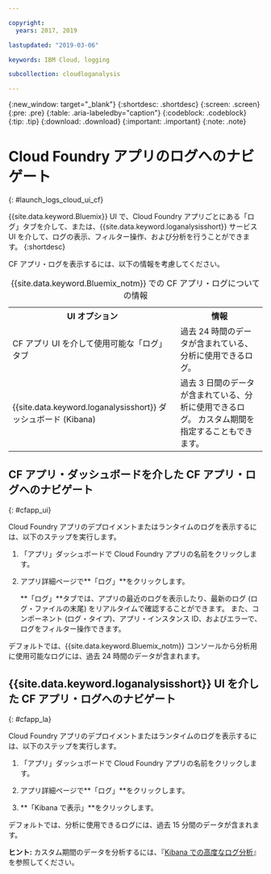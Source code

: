 ```yaml
---

copyright:
  years: 2017, 2019

lastupdated: "2019-03-06"

keywords: IBM Cloud, logging

subcollection: cloudloganalysis

---
```


{:new_window: target="_blank"}
{:shortdesc: .shortdesc}
{:screen: .screen}
{:pre: .pre}
{:table: .aria-labeledby="caption"}
{:codeblock: .codeblock}
{:tip: .tip}
{:download: .download}
{:important: .important}
{:note: .note}

# Cloud Foundry アプリのログへのナビゲート
{: #launch_logs_cloud_ui_cf}

{{site.data.keyword.Bluemix}} UI で、Cloud Foundry アプリごとにある「ログ」タブを介して、または、{{site.data.keyword.loganalysisshort}} サービス UI を介して、ログの表示、フィルター操作、および分析を行うことができます。
{:shortdesc}

CF アプリ・ログを表示するには、以下の情報を考慮してください。 

<table>
  <caption>{{site.data.keyword.Bluemix_notm}} での CF アプリ・ログについての情報</caption>
  <tr>
    <th>UI オプション</th>
    <th>情報</th>
  </tr>
  <tr>
    <td>CF アプリ UI を介して使用可能な「ログ」タブ </td>
    <td>過去 24 時間のデータが含まれている、分析に使用できるログ。</td>
  </tr>
  <tr>
    <td>{{site.data.keyword.loganalysisshort}} ダッシュボード (Kibana)</td>
    <td>過去 3 日間のデータが含まれている、分析に使用できるログ。 カスタム期間を指定することもできます。</td>
  </tr>
</table>


## CF アプリ・ダッシュボードを介した CF アプリ・ログへのナビゲート 
{: #cfapp_ui}

Cloud Foundry アプリのデプロイメントまたはランタイムのログを表示するには、以下のステップを実行します。

1. 「アプリ」ダッシュボードで Cloud Foundry アプリの名前をクリックします。 
    
2. アプリ詳細ページで**「ログ」**をクリックします。
    
    **「ログ」**タブでは、アプリの最近のログを表示したり、最新のログ (ログ・ファイルの末尾) をリアルタイムで確認することができます。 また、コンポーネント (ログ・タイプ)、アプリ・インスタンス ID、およびエラーで、ログをフィルター操作できます。
    
デフォルトでは、{{site.data.keyword.Bluemix_notm}} コンソールから分析用に使用可能なログには、過去 24 時間のデータが含まれます。


## {{site.data.keyword.loganalysisshort}} UI を介した CF アプリ・ログへのナビゲート 
{: #cfapp_la}

Cloud Foundry アプリのデプロイメントまたはランタイムのログを表示するには、以下のステップを実行します。

1. 「アプリ」ダッシュボードで Cloud Foundry アプリの名前をクリックします。 
    
2. アプリ詳細ページで**「ログ」**をクリックします。
    
3. **「Kibana で表示」**をクリックします。

デフォルトでは、分析に使用できるログには、過去 15 分間のデータが含まれます。

**ヒント:** カスタム期間のデータを分析するには、『[Kibana での高度なログ分析](/docs/services/CloudLogAnalysis/kibana?topic=cloudloganalysis-analyzing_logs_Kibana#analyzing_logs_Kibana)』を参照してください。 


